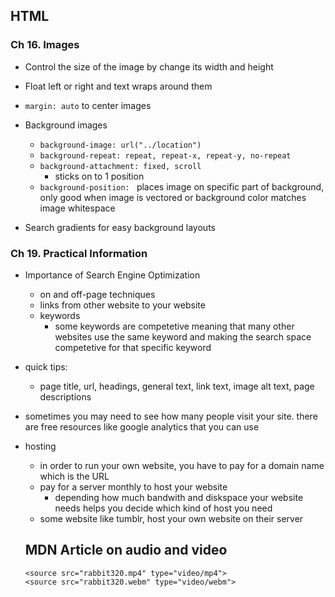 ## HTML
### Ch 16. Images
- Control the size of the image by change its width and height
- Float left or right and text wraps around them
- `margin: auto` to center images

- Background images
  - `background-image: url("../location")`
  - `background-repeat: repeat, repeat-x, repeat-y, no-repeat`
  - `background-attachment: fixed, scroll`
    - sticks on to 1 position
  - `background-position: ` places image on specific part of background, only good when image is vectored or background color matches image whitespace
- Search gradients for easy background layouts

### Ch 19. Practical Information
- Importance of Search Engine Optimization
  - on and off-page techniques
  - links from other website to your website
  - keywords
    - some keywords are competetive meaning that many other websites use the same keyword and making the search space competetive for that specific keyword
- quick tips:
  - page title, url, headings, general text, link text, image alt text, page descriptions
- sometimes you may need to see how many people visit your site. there are free resources like google analytics that you can use

- hosting
  - in order to run your own website, you have to pay for a domain name which is the URL
  - pay for a server monthly to host your website
    - depending how much bandwith and diskspace your website needs helps you decide which kind of host you need
  - some website like tumblr, host your own website on their server

  ## MDN Article on audio and video
  ```
  <source src="rabbit320.mp4" type="video/mp4">
  <source src="rabbit320.webm" type="video/webm">
  ```
  
